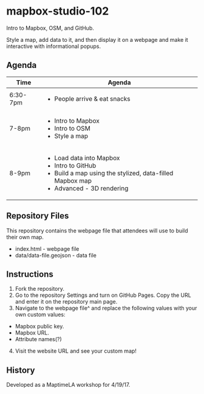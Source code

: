 # mapbox-studio-102
Intro to Mapbox, OSM, and GitHub.

Style a map, add data to it, and then display it on a webpage and make it interactive with informational popups.

## Agenda

Time | Agenda |
------ | ----- |
6:30-7pm | <ul><li>People arrive & eat snacks</li></ul> |
7-8pm | <ul><li>Intro to Mapbox</li><li>Intro to OSM</li><li>Style a map</li></ul> |
8-9pm | <ul><li>Load data into Mapbox</li><li>Intro to GitHub</li><li>Build a map using the stylized, data-filled Mapbox map</li><li>Advanced - 3D rendering</li></ul> |

## Repository Files
This repository contains the webpage file that attendees will use to build their own map.

* index.html - webpage file
* data/data-file.geojson - data file

## Instructions
1. Fork the repository.
2. Go to the repository Settings and turn on GitHub Pages.  Copy the URL and enter it on the repository main page.
3. Navigate to the webpage file^ and replace the following values with your own custom values:
  * Mapbox public key.
  * Mapbox URL.
  * Attribute names(?)
4. Visit the website URL and see your custom map!

## History
Developed as a MaptimeLA workshop for 4/19/17.

